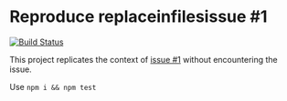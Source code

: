 # Reproduce replaceinfilesissue #1

[![Build Status](https://travis-ci.org/ArnaudRinquin/replaceinfiles-reproduce-1.svg?branch=master)](https://travis-ci.org/ArnaudRinquin/replaceinfiles-reproduce-1)

This project replicates the context of [issue #1](https://github.com/songkick/replaceinfiles/issues/1) without encountering the issue.

Use `npm i && npm test`
